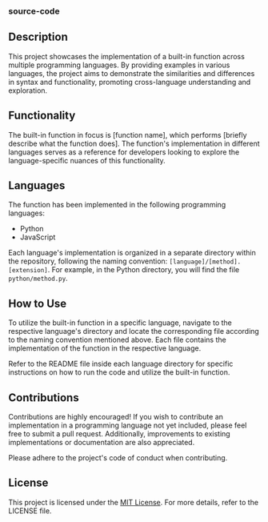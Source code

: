 ### source-code

## Description

This project showcases the implementation of a built-in function across multiple programming languages. By providing examples in various languages, the project aims to demonstrate the similarities and differences in syntax and functionality, promoting cross-language understanding and exploration.

## Functionality

The built-in function in focus is [function name], which performs [briefly describe what the function does]. The function's implementation in different languages serves as a reference for developers looking to explore the language-specific nuances of this functionality.

## Languages

The function has been implemented in the following programming languages:

- Python
- JavaScript

Each language's implementation is organized in a separate directory within the repository, following the naming convention: `[language]/[method].[extension]`. For example, in the Python directory, you will find the file `python/method.py`.

## How to Use

To utilize the built-in function in a specific language, navigate to the respective language's directory and locate the corresponding file according to the naming convention mentioned above. Each file contains the implementation of the function in the respective language.

Refer to the README file inside each language directory for specific instructions on how to run the code and utilize the built-in function.

## Contributions

Contributions are highly encouraged! If you wish to contribute an implementation in a programming language not yet included, please feel free to submit a pull request. Additionally, improvements to existing implementations or documentation are also appreciated.

Please adhere to the project's code of conduct when contributing.

## License

This project is licensed under the [MIT License](LICENSE). For more details, refer to the LICENSE file.
